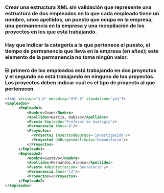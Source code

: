 ### Crear una estructura XML sin validación que represente una estructura de dos empleados en la que cada empleado tiene un nombre, unos apellidos, un puesto que ocupa en la empresa, una permanencia en la empresa y una recopilación de los proyectos en los que está trabajando. 
### Hay que indicar la categoría a la que pertenece el puesto, el tiempo de permanencia que lleva en la empresa (en años); este elemento de la permanencia no toma ningún valor. 
### El primero de los empleados está trabajando en dos proyectos y el segundo no está trabajando en ninguno de los proyectos. Los proyectos deben indicar cuál es el tipo de proyecto al que pertenecen

```xml
<?xml version="1.0" encoding="UTF-8" standalone="yes"?>
<Empleados>
      <Empleado1>
          <Nombre>Juan</Nombre>
          <Apellidos>García, Rubian</Apellidos>
          <Puesto Empleado="Profesor de biología"/>
          <Permanencia Años="4"/>
          <Proyectos>
            <Proyecto1 InsectosdeBurgos="Investigación"/>
            <Proyecto2 UnBurgosmáslimpio="Comunitario"/>
          </Proyectos>
      </Empleado1>
      <Empleado2>
          <Nombre>Gustavo</Nombre>
          <Apellidos>Fernández,Alonso</Apellidos>
          <Puesto Administración="Secretario"/>
          <Permanencia Años="13"/>
          <Proyectos></Proyectos>
      </Empleado2>
</Empleados>
```
